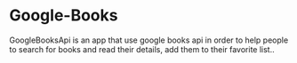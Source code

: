 # Google-Books
GoogleBooksApi is an app that use google books api in order to help people to search for books and read their details, add them to their favorite list..  
